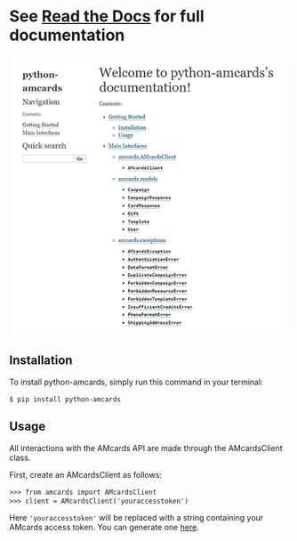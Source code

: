 # See [Read the Docs](https://python-amcards.readthedocs.io/en/latest/) for full documentation
[![Read the Docs](images/readthedocs.png)](https://python-amcards.readthedocs.io/en/latest/)

## Installation
To install python-amcards, simply run this command in your terminal:  
```
$ pip install python-amcards
```

## Usage
All interactions with the AMcards API are made through the AMcardsClient class.  

First, create an AMcardsClient as follows:  
```
>>> from amcards import AMcardsClient
>>> client = AMcardsClient('youraccesstoken')
```
Here `'youraccesstoken'` will be replaced with a string containing your AMcards access token. You can generate one [here](https://amcards.com/user/connected-applications/).
